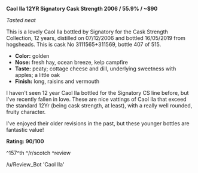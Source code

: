 **Caol Ila 12YR Signatory Cask Strength 2006 / 55.9% / ~$90**

*Tasted neat*

This is a lovely Caol Ila bottled by Signatory for the Cask Strength Collection, 12 years, distilled on 07/12/2006 and bottled 16/05/2019 from hogsheads.  This is cask No 3111565+311569, bottle 407 of 515.

* **Color:** golden
* **Nose:** fresh hay, ocean breeze, kelp campfire
* **Taste:** peaty; cottage cheese and dill, underlying sweetness with apples; a little oak
* **Finish:** long, raisins and vermouth

I haven't seen 12 year Caol Ila bottled for the Signatory CS line before, but I've recently fallen in love.  These are nice vattings of Caol Ila that exceed the standard 12Yr (being cask strength, at least), with a really well rounded, fruity character.

I've enjoyed their older revisions in the past, but these younger bottles are fantastic value!

**Rating: 90/100**

^157^th ^/r/scotch ^review

/u/Review_Bot 'Caol Ila'